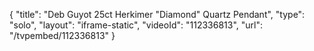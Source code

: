 {
    "title": "Deb Guyot 25ct Herkimer \"Diamond\" Quartz Pendant",
    "type": "solo",
    "layout": "iframe-static",
    "videoId": "112336813",
    "url": "\/tvpembed\/112336813"
}